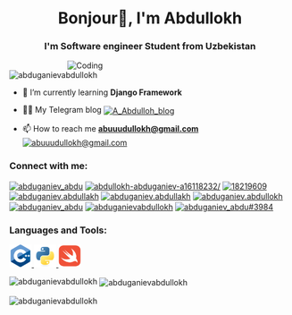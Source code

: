 <h1 align="center">Bonjour👋, I'm Abdullokh</h1>
<h3 align="center">I'm Software engineer Student from Uzbekistan</h3>
<img align="right" alt="Coding" width="400" src="https://i.pinimg.com/564x/91/77/97/91779771e0c323b769b5468319754d3a.jpg">

<p align="left"> <img src="https://komarev.com/ghpvc/?username=abduganievabdullokh&label=Profile%20views&color=0e75b6&style=flat" alt="abduganievabdullokh" /> </p>



- 🌱 I’m currently learning **Django Framework**


- 👨‍💻 My Telegram blog 
  <a href="https://t.me/abdullokhs_blog" target="blank"><img align="center" src="https://img.shields.io/badge/Telegram-2CA5E0?style=for-the-badge&logo=telegram&logoColor=white" alt="A_Abdulloh_blog" /></a>
  

- 📫 How to reach me **abuuudullokh@gmail.com**
   <a href="abuuudullokh@gmail.com" target="blank"><img align="center" src="https://img.shields.io/badge/Gmail-D14836?style=for-the-badge&logo=gmail&logoColor=white" alt="abuuudullokh@gmail.com"  /></a>



<h3 align="left">Connect with me:</h3>
<p align="left">
<a href="https://twitter.com/abduganiev_abdu" target="blank"><img align="center" src="https://raw.githubusercontent.com/rahuldkjain/github-profile-readme-generator/master/src/images/icons/Social/twitter.svg" alt="abduganiev_abdu" height="30" width="40" /></a>
<a href="https://linkedin.com/in/abdullokh-abduganiev-a16118232/" target="blank"><img align="center" src="https://raw.githubusercontent.com/rahuldkjain/github-profile-readme-generator/master/src/images/icons/Social/linked-in-alt.svg" alt="abdullokh-abduganiev-a16118232/" height="30" width="40" /></a>
<a href="https://stackoverflow.com/users/18219609" target="blank"><img align="center" src="https://raw.githubusercontent.com/rahuldkjain/github-profile-readme-generator/master/src/images/icons/Social/stack-overflow.svg" alt="18219609" height="30" width="40" /></a>
<a href="https://fb.com/abduuullokh" target="blank"><img align="center" src="https://raw.githubusercontent.com/rahuldkjain/github-profile-readme-generator/master/src/images/icons/Social/facebook.svg" alt="abduganiev.abdullakh" height="30" width="40" /></a>
<a href="https://instagram.com/abduuullokh" target="blank"><img align="center" src="https://raw.githubusercontent.com/rahuldkjain/github-profile-readme-generator/master/src/images/icons/Social/instagram.svg" alt="abduganiev.abdullakh" height="30" width="40" /></a>
<a href="https://www.youtube.com/channel/UC9PqUzGmDhrWa1YLVUmQMWA" target="blank"><img align="center" src="https://raw.githubusercontent.com/rahuldkjain/github-profile-readme-generator/master/src/images/icons/Social/youtube.svg" alt="abduganiev.abdullokh" height="30" width="40" /></a>
<a href="https://www.hackerrank.com/abduganiev_abdu" target="blank"><img align="center" src="https://raw.githubusercontent.com/rahuldkjain/github-profile-readme-generator/master/src/images/icons/Social/hackerrank.svg" alt="abduganiev_abdu" height="30" width="40" /></a>
<a href="https://www.leetcode.com/abduganievabdullokh" target="blank"><img align="center" src="https://raw.githubusercontent.com/rahuldkjain/github-profile-readme-generator/master/src/images/icons/Social/leet-code.svg" alt="abduganievabdullokh" height="30" width="40" /></a>
<a href="https://discord.gg/abduganiev_abdu#3984" target="blank"><img align="center" src="https://raw.githubusercontent.com/rahuldkjain/github-profile-readme-generator/master/src/images/icons/Social/discord.svg" alt="abduganiev_abdu#3984" height="30" width="40" /></a>
</p>

<h3 align="left">Languages and Tools:</h3>
<p align="left"> <a href="https://www.w3schools.com/cpp/" target="_blank" rel="noreferrer"> <img src="https://raw.githubusercontent.com/devicons/devicon/master/icons/cplusplus/cplusplus-original.svg" alt="cplusplus" width="40" height="40"/> </a> <a href="https://www.python.org" target="_blank" rel="noreferrer"> <img src="https://raw.githubusercontent.com/devicons/devicon/master/icons/python/python-original.svg" alt="python" width="40" height="40"/> </a> <a href="https://developer.apple.com/swift/" target="_blank" rel="noreferrer"> <img src="https://raw.githubusercontent.com/devicons/devicon/master/icons/swift/swift-original.svg" alt="swift" width="40" height="40"/> </a>  </p>

<p><img align="left" src="https://github-readme-stats.vercel.app/api/top-langs?username=abduganievabdullokh&show_icons=true&locale=en&layout=compact" alt="abduganievabdullokh" /></p>

<p>&nbsp;<img align="center" src="https://github-readme-stats.vercel.app/api?username=abduganievabdullokh&show_icons=true&locale=en" alt="abduganievabdullokh" /></p>

<p><img align="center" src="https://github-readme-streak-stats.herokuapp.com/?user=abduganievabdullokh&" alt="abduganievabdullokh" /></p>
